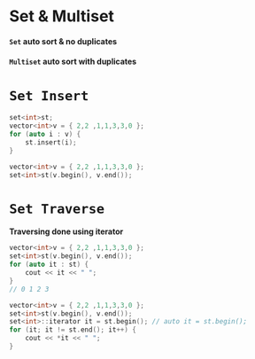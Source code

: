 # Set & Multiset
#### `Set` auto sort & no duplicates 
#### `Multiset` auto sort with duplicates
# `Set Insert`
```cpp
set<int>st;
vector<int>v = { 2,2 ,1,1,3,3,0 };
for (auto i : v) {
    st.insert(i);
}
```
```cpp
vector<int>v = { 2,2 ,1,1,3,3,0 };
set<int>st(v.begin(), v.end());
```

# `Set Traverse`
**Traversing done using iterator**
```cpp
vector<int>v = { 2,2 ,1,1,3,3,0 };
set<int>st(v.begin(), v.end());
for (auto it : st) {
    cout << it << " ";
}
// 0 1 2 3
```
```cpp
vector<int>v = { 2,2 ,1,1,3,3,0 };
set<int>st(v.begin(), v.end());
set<int>::iterator it = st.begin(); // auto it = st.begin();
for (it; it != st.end(); it++) {
    cout << *it << " ";
}
```
